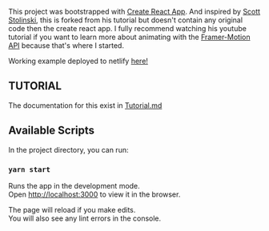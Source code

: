 This project was bootstrapped with [Create React App](https://github.com/facebook/create-react-app).
And inspired by [Scott Stolinski](https://github.com/stolinski), this is forked from his tutorial but doesn't contain any original code then the create react app. 
I fully recommend watching his youtube tutorial if you want to learn more about animating with the [Framer-Motion API](https://www.framer.com/api/motion/) because that's where I started.

Working example deployed to netlify [here!](https://exercice-generator.netlify.app/)
## TUTORIAL

The documentation for this exist in [Tutorial.md](https://github.com/B3Kay/animating-react-framer-motion/blob/demo-redy/Tutorial.md)
## Available Scripts

In the project directory, you can run:

### `yarn start`

Runs the app in the development mode.<br />
Open [http://localhost:3000](http://localhost:3000) to view it in the browser.

The page will reload if you make edits.<br />
You will also see any lint errors in the console.



